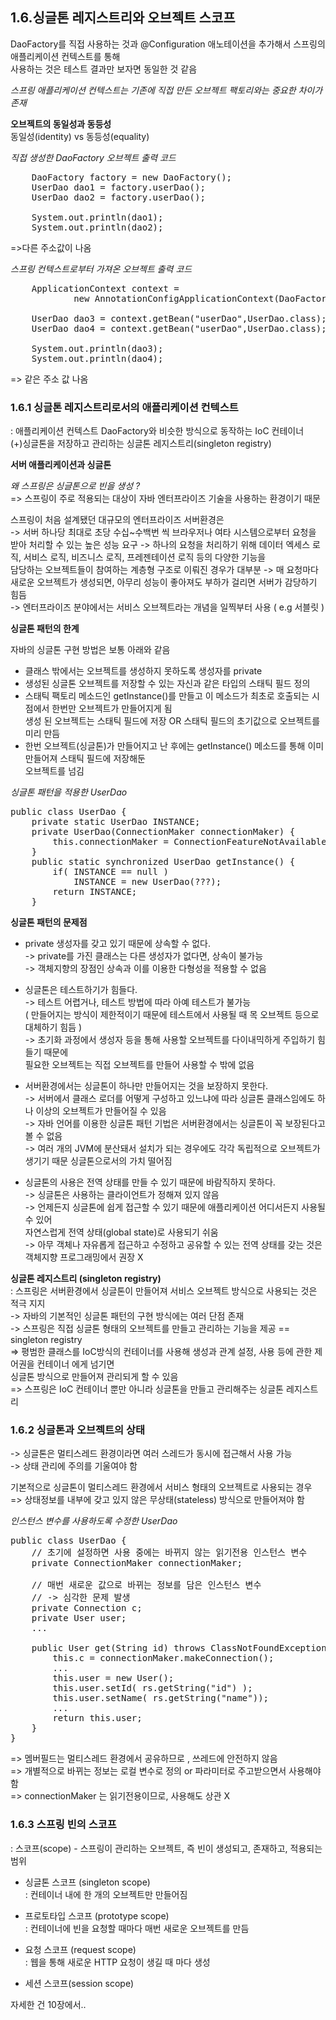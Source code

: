 ## 1.6.싱글톤 레지스트리와 오브젝트 스코프

DaoFactory를 직접 사용하는 것과 @Configuration 애노테이션을 추가해서 스프링의 애플리케이션 컨텍스트를 통해 <br>
사용하는 것은 테스트 결과만 보자면 동일한 것 같음 <br>

*스프링 애플리케이션 컨텍스트는 기존에 직접 만든 오브젝트 팩토리와는 중요한 차이가 존재*

**오브젝트의 동일성과 동등성**<br>
동일성(identity) vs 동등성(equality) <br>

*직접 생성한 DaoFactory 오브젝트 출력 코드* 
<pre>
	DaoFactory factory = new DaoFactory();
	UserDao dao1 = factory.userDao();
	UserDao dao2 = factory.userDao();
	
	System.out.println(dao1);
	System.out.println(dao2);
</pre> 
=>다른 주소값이 나옴


*스프링 컨텍스트로부터 가져온 오브젝트 출력 코드*
<pre>
	ApplicationContext context = 
			new AnnotationConfigApplicationContext(DaoFactory.class);
		
	UserDao dao3 = context.getBean("userDao",UserDao.class);
	UserDao dao4 = context.getBean("userDao",UserDao.class);
		
	System.out.println(dao3);
	System.out.println(dao4);
</pre>
=> 같은 주소 값 나옴


### 1.6.1 싱글톤 레지스트리로서의 애플리케이션 컨텍스트
: 애플리케이션 컨텍스트 DaoFactory와 비슷한 방식으로 동작하는 IoC 컨테이너 <br>
 (+)싱글톤을 저장하고 관리하는 싱글톤 레지스트리(singleton registry) <br>


**서버 애플리케이션과 싱글톤**

*왜 스프링은 싱글톤으로 빈을 생성 ?*<br>
=> 스프링이 주로 적용되는 대상이 자바 엔터프라이즈 기술을 사용하는 환경이기 때문 <br>

스프링이 처음 설계됐던 대규모의 엔터프라이즈 서버환경은<br>
-> 서버 하나당 최대로 초당 수십~수백번 씩 브라우저나 여타 시스템으로부터 요청을 받아 처리할 수 있는 높은 성능 요구
-> 하나의 요청을 처리하기 위해 데이터 엑세스 로직, 서비스 로직, 비즈니스 로직, 프레젠테이션 로직 등의 다양한 기능을 <br>
담당하는 오브젝트들이 참여하는 계층형 구조로 이뤄진 경우가 대부분 
-> 매 요청마다 새로운 오브젝트가 생성되면, 아무리 성능이 좋아져도 부하가 걸리면 서버가 감당하기 힘듬 <br>
-> 엔터프라이즈 분야에서는 서비스 오브젝트라는 개념을 일찍부터 사용 ( e.g 서블릿 ) <br>



**싱글톤 패턴의 한계**

자바의 싱글톤 구현 방법은 보통 아래와 같음 <br>

- 클래스 밖에서는 오브젝트를 생성하지 못하도록 생성자를 private 
- 생성된 싱글톤 오브젝트를 저장할 수 있는 자신과 같은 타입의 스태틱 필드 정의
- 스태틱 팩토리 메소드인 getInstance()를 만들고 이 메소드가 최초로 호출되는 시점에서 한번만 오브젝트가 만들어지게 됨 <br>
  생성 된 오브젝트는 스태틱 필드에 저장 OR 스태틱 필드의 초기값으로 오브젝트를 미리 만듬 
- 한번 오브젝트(싱글톤)가 만들어지고 난 후에는 getInstance() 메소드를 통해 이미 만들어져 스태틱 필드에 저장해둔 <br>
  오브젝트를 넘김
  
  
*싱글톤 패턴을 적용한 UserDao*  
<pre>
public class UserDao {	
	private static UserDao INSTANCE;	
	private UserDao(ConnectionMaker connectionMaker) {
		this.connectionMaker = ConnectionFeatureNotAvailableException;
	}	
	public static synchronized UserDao getInstance() {
		if( INSTANCE == null )
			INSTANCE = new UserDao(???);
		return INSTANCE;
	}
</pre>



<b> 싱글톤 패턴의 문제점 </b>
- private 생성자를 갖고 있기 때문에 상속할 수 없다. <br>
  -> private를 가진 클래스는 다른 생성자가 없다면, 상속이 불가능 <br>
  -> 객체지향의 장점인 상속과 이를 이용한 다형성을 적용할 수 없음 <br> 

- 싱글톤은 테스트하기가 힘들다. <br>
  -> 테스트 어렵거나, 테스트 방법에 따라 아예 테스트가 불가능 <br>
     ( 만들어지는 방식이 제한적이기 때문에 테스트에서 사용될 때 목 오브젝트 등으로 대체하기 힘듬 ) <br>
  -> 초기화 과정에서 생성자 등을 통해 사용할 오브젝트를 다이내믹하게 주입하기 힘들기 때문에 <br>
     필요한 오브젝트는 직접 오브젝트를 만들어 사용할 수 밖에 없음 <br>
     
- 서버환경에서는 싱글톤이 하나만 만들어지는 것을 보장하지 못한다. <br>
  -> 서버에서 클래스 로더를 어떻게 구성하고 있느냐에 따라 싱글톤 클래스임에도 하나 이상의 오브젝트가 만들어질 수 있음 <br>
  -> 자바 언어를 이용한 싱글톤 패턴 기법은 서버환경에서는 싱글톤이 꼭 보장된다고 볼 수 없음 <br>
  -> 여러 개의 JVM에 분산돼서 설치가 되는 경우에도 각각 독립적으로 오브젝트가 생기기 때문 싱글톤으로서의 가치 떨어짐 

- 싱글톤의 사용은 전역 상태를 만들 수 있기 때문에 바람직하지 못하다. <br>
  -> 싱글톤은 사용하는 클라이언트가 정해져 있지 않음 <br>
  -> 언제든지 싱글톤에 쉽게 접근할 수 있기 때문에 애플리케이션 어디서든지 사용될 수 있어 <br>
        자연스럽게 전역 상태(global state)로 사용되기 쉬움 <br>
  -> 아무 객체나 자유롭게 접근하고 수정하고 공유할 수 있는 전역 상태를 갖는 것은 객체지향 프로그래밍에서 권장 X <br>



**싱글톤 레지스트리 (singleton registry)** <br>
: 스프링은 서버환경에서 싱글톤이 만들어져 서비스 오브젝트 방식으로 사용되는 것은 적극 지지 <br>
-> 자바의 기본적인 싱글톤 패턴의 구현 방식에는 여러 단점 존재<br>
-> 스프링은 직접 싱글톤 형태의 오브젝트를 만들고 관리하는 기능을 제공 == singleton registry <br>
=> 평범한 클래스를 IoC방식의 컨테이너를 사용해 생성과 관계 설정, 사용 등에 관한 제어권을 컨테이너 에게 넘기면 <br>
     싱글톤 방식으로 만들어져 관리되게 할 수 있음 <br>
=> 스프링은 IoC 컨테이너 뿐만 아니라 싱글톤을 만들고 관리해주는 싱글톤 레지스트리 <br>



### 1.6.2 싱글톤과 오브젝트의 상태
-> 싱글톤은 멀티스레드 환경이라면 여러 스레드가 동시에 접근해서 사용 가능 <br>
-> 상태 관리에 주의를 기울여야 함 <br>

기본적으로 싱글톤이 멀티스레드 환경에서 서비스 형태의 오브젝트로 사용되는 경우 <br>
=> 상태정보를 내부에 갖고 있지 않은 무상태(stateless) 방식으로 만들어져야 함



*인스턴스 변수를 사용하도록 수정한 UserDao*
<pre>
public class UserDao {	
	// 초기에 설정하면 사용 중에는 바뀌지 않는 읽기전용 인스턴스 변수
	private ConnectionMaker connectionMaker;
	
	// 매번 새로운 값으로 바뀌는 정보를 담은 인스턴스 변수
	// -> 심각한 문제 발생
	private Connection c;
	private User user;
	...
	
	public User get(String id) throws ClassNotFoundException, SQLException {
		this.c = connectionMaker.makeConnection();
		...
		this.user = new User();
		this.user.setId( rs.getString("id") );
		this.user.setName( rs.getString("name"));
		...
		return this.user;
	}
}
</pre>

=> 멤버필드는 멀티스레드 환경에서 공유하므로 , 쓰레드에 안전하지 않음 <br>
=> 개별적으로 바뀌는 정보는 로컬 변수로 정의 or 파라미터로 주고받으면서 사용해야 함 <br>
=> connectionMaker 는 읽기전용이므로, 사용해도 상관 X <br>



### 1.6.3 스프링 빈의 스코프
: 스코프(scope) - 스프링이 관리하는 오브젝트, 즉 빈이 생성되고, 존재하고, 적용되는 범위 <br>

- 싱글톤 스코프 (singleton scope) <br>
  : 컨테이너 내에 한 개의 오브젝트만 만들어짐 

- 프로토타입 스코프 (prototype scope) <br>
  : 컨테이너에 빈을 요청할 때마다 매번 새로운 오브젝트를 만듬

- 요청 스코프 (request scope) <br>
  : 웹을 통해 새로운 HTTP 요청이 생길 때 마다 생성 
    
- 세션 스코프(session scope)

자세한 건 10장에서..
 




     


        
  
  



 

































